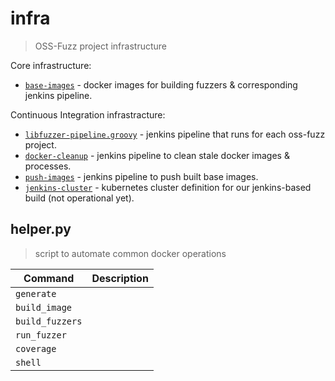 # infra
> OSS-Fuzz project infrastructure

Core infrastructure:
* [`base-images`](base-images/) - docker images for building fuzzers & corresponding jenkins
  pipeline.
  
Continuous Integration infrastracture:

* [`libfuzzer-pipeline.groovy`](libfuzzer-pipeline.groovy/) - jenkins pipeline that runs for each oss-fuzz
  project.
* [`docker-cleanup`](docker-cleanup/) - jenkins pipeline to clean stale docker images & processes.
* [`push-images`](push-images/) - jenkins pipeline to push built base images.
* [`jenkins-cluster`](jenkins-cluster/) - kubernetes cluster definition for our jenkins-based build (not operational yet).

## helper.py
> script to automate common docker operations

| Command | Description |
|---------|-------------
| `generate`      | 
| `build_image`   |
| `build_fuzzers` |
| `run_fuzzer`    |
| `coverage`      |
| `shell`         |
